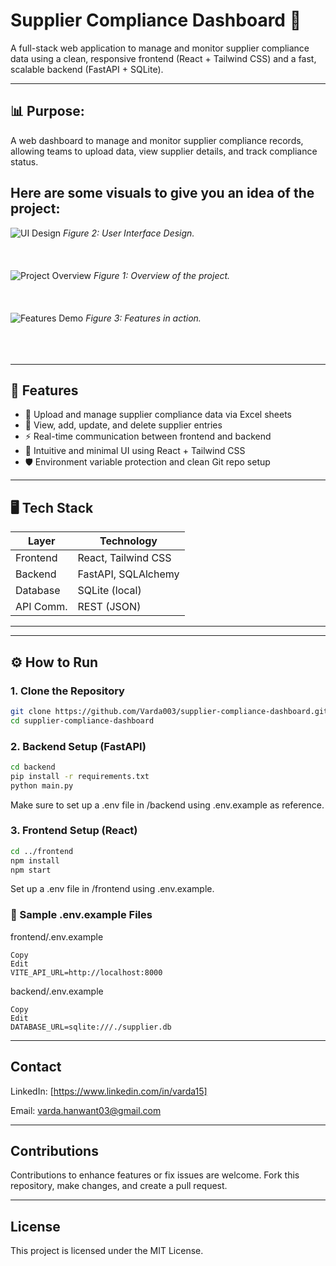 # Supplier Compliance Dashboard 🚀

A full-stack web application to manage and monitor supplier compliance data using a clean, responsive frontend (React + Tailwind CSS) and a fast, scalable backend (FastAPI + SQLite).

---

## 📊 Purpose:
A web dashboard to manage and monitor supplier compliance records, allowing teams to upload data, view supplier details, and track compliance status.

## Here are some visuals to give you an idea of the project:

![UI Design](assets/image1.png) <!-- Replace with the actual path -->
*Figure 2: User Interface Design.*
<br><br>
<br><br>
![Project Overview](assets/image2.png) <!-- Replace with the actual path -->
*Figure 1: Overview of the project.*
<br><br>
<br><br>
![Features Demo](assets/image4.png) <!-- Replace with the actual path -->
*Figure 3: Features in action.*
<br><br>
<br><br>

---

## 🧩 Features

- 📂 Upload and manage supplier compliance data via Excel sheets  
- 🧾 View, add, update, and delete supplier entries  
- ⚡ Real-time communication between frontend and backend  
- 🎨 Intuitive and minimal UI using React + Tailwind CSS  
- 🛡️ Environment variable protection and clean Git repo setup  

---

## 🖥️ Tech Stack

| Layer       | Technology         |
|------------|--------------------|
| Frontend   | React, Tailwind CSS |
| Backend    | FastAPI, SQLAlchemy |
| Database   | SQLite (local)      |
| API Comm.  | REST (JSON)         |

---


---

## ⚙️ How to Run

### 1. Clone the Repository

```bash
git clone https://github.com/Varda003/supplier-compliance-dashboard.git
cd supplier-compliance-dashboard
```
### 2. Backend Setup (FastAPI)
```bash
cd backend
pip install -r requirements.txt
python main.py
```
Make sure to set up a .env file in /backend using .env.example as reference.

### 3. Frontend Setup (React)
``` bash
cd ../frontend
npm install
npm start
```
Set up a .env file in /frontend using .env.example.

### 🧪 Sample .env.example Files
frontend/.env.example
```env
Copy
Edit
VITE_API_URL=http://localhost:8000
```
backend/.env.example
```env
Copy
Edit
DATABASE_URL=sqlite:///./supplier.db
```
---

## Contact
LinkedIn: [https://www.linkedin.com/in/varda15]

Email: varda.hanwant03@gmail.com

---

## Contributions
Contributions to enhance features or fix issues are welcome. Fork this repository, make changes, and create a pull request.

---

## License
This project is licensed under the MIT License.


